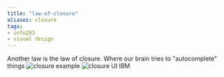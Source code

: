 ```yaml
---
title: "law-of-closure"
aliases: closure
tags: 
- info203
- visual design
---
```


Another law is the law of closure. Where our brain tries to "autocomplete" things
![closure example](https://i.imgur.com/1bcanTN.png)
![closure UI IBM](https://i.imgur.com/MW9r7PR.png)
